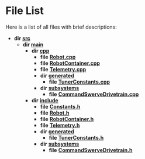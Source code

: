 
# File List

Here is a list of all files with brief descriptions:


* **dir** [**src**](dir_68267d1309a1af8e8297ef4c3efbcdba.md)     
    * **dir** [**main**](dir_5eb159725f84c66aafd839904a4acdd0.md)     
        * **dir** [**cpp**](dir_fdf2b31f12d3ebb2f617242d0514024b.md)     
            * **file** [**Robot.cpp**](Robot_8cpp.md)     
            * **file** [**RobotContainer.cpp**](RobotContainer_8cpp.md) 
            * **file** [**Telemetry.cpp**](Telemetry_8cpp.md)     
            * **dir** [**generated**](dir_548f091a957a3b24798cc181b1013b81.md)     
                * **file** [**TunerConstants.cpp**](TunerConstants_8cpp.md) 
            * **dir** [**subsystems**](dir_2a59f1b00facdb43e21fc1c516c8806d.md)     
                * **file** [**CommandSwerveDrivetrain.cpp**](CommandSwerveDrivetrain_8cpp.md) 
        * **dir** [**include**](dir_df3bee86fdbfb464c3a94507855b0bdc.md)     
            * **file** [**Constants.h**](Constants_8h.md)     
            * **file** [**Robot.h**](Robot_8h.md)     
            * **file** [**RobotContainer.h**](RobotContainer_8h.md)     
            * **file** [**Telemetry.h**](Telemetry_8h.md)     
            * **dir** [**generated**](dir_0124c58e4f5bd23a187964ec70117c77.md)     
                * **file** [**TunerConstants.h**](TunerConstants_8h.md)     
            * **dir** [**subsystems**](dir_5b31952f813df36dabbaa31d5b8f92e5.md)     
                * **file** [**CommandSwerveDrivetrain.h**](CommandSwerveDrivetrain_8h.md)     

